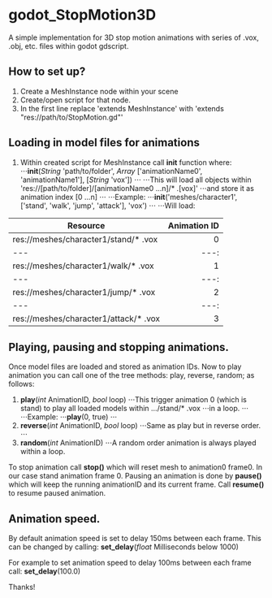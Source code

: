 # godot_StopMotion3D
A simple implementation for 3D stop motion animations with series of .vox, .obj, etc. files within godot gdscript.

## How to set up?
1. Create a MeshInstance node within your scene
2. Create/open script for that node.
3. In the first line replace 'extends MeshInstance' with 'extends "res://path/to/StopMotion.gd"'

## Loading in model files for animations
1. Within created script for MeshInstance call **init** function where:
⋅⋅⋅**init**(_String_ 'path/to/folder', _Array_ ['animationName0', 'animationName1'], [_String_ 'vox'])
⋅⋅⋅
⋅⋅⋅This will load all objects within 'res://[path/to/folder]/[animationName0 ...n]/* .[vox]'
⋅⋅⋅and store it as animation index [0 ...n]
⋅⋅⋅
⋅⋅⋅Example:
⋅⋅⋅**init**('meshes/character1', ['stand', 'walk', 'jump', 'attack'], 'vox')
⋅⋅⋅
⋅⋅⋅Will load:

Resource | Animation ID
--- | ---:
res://meshes/character1/stand/* .vox | 0
--- | ---:
res://meshes/character1/walk/* .vox | 1
--- | ---:
res://meshes/character1/jump/* .vox | 2
--- | ---:
res://meshes/character1/attack/* .vox | 3

## Playing, pausing and stopping animations.
Once model files are loaded and stored as animation IDs. Now to play animation you can call one of
the tree methods: play, reverse, random; as follows:
1. **play**(_int_ AnimationID, _bool_ loop)
⋅⋅⋅This trigger animation 0 (which is stand) to play all loaded models within .../stand/* .vox
⋅⋅⋅in a loop.
⋅⋅⋅
⋅⋅⋅Example:
⋅⋅⋅**play**(0, true)
⋅⋅⋅
2. **reverse**(_int_ AnimationID, _bool_ loop)
⋅⋅⋅Same as play but in reverse order.
⋅⋅⋅
3. **random**(_int_ AnimationID)
⋅⋅⋅A random order animation is always played within a loop.

To stop animation call **stop()** which will reset mesh to animation0 frame0. In our case stand animation frame 0.
Pausing an animation is done by **pause()** which will keep the running animationID and its current frame.
Call **resume()** to resume paused animation.

## Animation speed.
By default animation speed is set to delay 150ms between each frame.
This can be changed by calling:
**set_delay**(_float_ Milliseconds below 1000)

For example to set animation speed to delay 100ms between each frame call:
**set_delay**(100.0)

Thanks!
